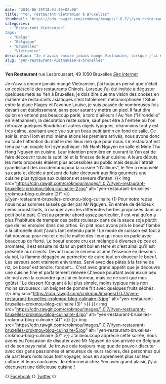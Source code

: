 ```yaml
---
date: "2016-06-29T18:04:40+02:00"
title: "Yen, restaurant Vietnamien à Bruxelles"
thumbnail: "https://cdn.rawgit.com/crokmou/images/1.0.7/i/yen-restaurant-bruxelles-crokmou-blog-culinaire.jpg"
categories:
  - "Restaurant Vietnamien"
tags:
  - "Belge"
  - "Belgique"
  - "Bruxelles"
  - "Vietnamien"
description: "Je n'avais encore jamais mangé Vietnamien, lorsque j'ai été invitée à déguster quelques mets au Yen à Bruxelles, je dois dire que ma vision des choses en matière de restaurants asiatiques s'est totalement métamorphosée !"
slug: "yen-restaurant-vietnamien-a-bruxelles"
---
```


**Yen Restaurant** rue Lesbroussart, 49 1050 Bruxelles [_Site Internet_](http://sites.resto.com/yen/)

Je n'avais encore jamais mangé Vietnamien, j'ai toujours pensé que c'était un copié/collé des restaurants Chinois. Lorsque j'ai été invitée à déguster quelques mets au Yen à Bruxelles, je dois dire que ma vision des choses en matière de restaurants asiatiques s'est totalement métamorphosée ! Situé entre la place Flagey et l'avenue Louise, je suis passée de nombreuses fois devant cet établissement, sans pour autant y mettre un pied. Il faut dire qu'on en entend pas beaucoup parlé, à tord d'ailleurs ! Au Yen ("Hirondelle" en Vietnamien), la décoration reste sobre, sauf peut être à l'entrée où l'on retrouve quelques Bouddha et autres objets typiques, néanmoins tout y est très calme, apaisant avec vue sur un beau petit jardin en fond de salle. Ce soir là, mon Hom et moi même étions les premiers arrivés, nous avons donc eu toute l'attention du maître des lieux rien que pour nous. Le restaurant est tenu par un couple fort sympathique : Mr Hanh Nguyen en salle et Mme Thu Hong Nguyen en cuisine. Leur intention première en ouvrant le Yen est de faire découvrir toute la subtilité et la finesse de leur cuisine. A leurs débuts, les mets proposés étaient plus accessibles au public mais depuis l'attrait grandissant des occidentaux pour la cuisine "d'ailleurs", le Yen a renouvelé sa carte et décide à présent de faire découvrir aux fins gourmets une cuisine plus typique aux cuissons et saveurs d’antan. {{< img src="https://cdn.rawgit.com/crokmou/images/1.0.7/i/yen-restaurant-bruxelles-crokmou-blog-culinaire-2.jpg" alt="yen-restaurant-bruxelles-crokmou-blog-culinaire (2)" >}}![yen-restaurant-bruxelles-crokmou-blog-culinaire (1)](https://cdn.rawgit.com/crokmou/images/1.0.7/i/yen-restaurant-bruxelles-crokmou-blog-culinaire-1.jpg) Pour notre repas nous nous sommes laissés guider par Mr Nguyen. En entrée de délicieux nems croustillants, à manger avec les différentes herbes proposées dans un petit bol à part. C'est au premier abord assez particulier, il est vrai qu'on a plus l'habitude de tremper ces petits rouleaux dans de la sauce soja plutôt que de les enrouler dans des orties. En plat nous avons pris le boeuf flambé à la citronelle dont j'avais tant entendu parlé ! Le mode de cuisson est tout à fait nouveau pour moi et c'est le maître des lieux qui nous en parle avec beaucoup de fierté. Le boeuf encore cru est mélangé à diverses épices et aromates, il est ensuite mi dans un petit bol en terre et c'est ainsi qu'il est présenté aux clients. Devant nous le serveur allume l'essence en dessous du bol, la flamme dégagée va permettre de cuire tout en douceur le boeuf. Les saveurs sont vraiment enivrantes. Servi avec des pâtes à la farine de riz, ce boeuf est tendre, fondant... C'est avec grand appétit que je découvre une cuisine fine et parfaitement relevée (J'avoue pourtant avoir eu un peu de mal avec la coriandre que j'ai en horreur, mais ce ne sont que mes goûts) ! Le dessert fût quant à lui plus simple, moins typique mais non moins savoureux : un beignet de pomme frit avec quelques fruits séchés. {{< img src="https://cdn.rawgit.com/crokmou/images/1.0.7/i/yen-restaurant-bruxelles-crokmou-blog-culinaire-3.jpg" alt="yen-restaurant-bruxelles-crokmou-blog-culinaire (3)" >}} {{< img src="https://cdn.rawgit.com/crokmou/images/1.0.7/i/yen-restaurant-bruxelles-crokmou-blog-culinaire-4.jpg" alt="yen-restaurant-bruxelles-crokmou-blog-culinaire (4)" >}} {{< img src="https://cdn.rawgit.com/crokmou/images/1.0.7/i/yen-restaurant-bruxelles-crokmou-blog-culinaire-5.jpg" alt="yen-restaurant-bruxelles-crokmou-blog-culinaire (5)" >}} J'ai beaucoup apprécié cette soirée, nous avons eu l'occasion de discuter avec Mr Nguyen de son arrivée en Belgique et de son pays natal. Je trouve cela toujours magique de pouvoir discuter avec des gens passionnés et amoureux de leurs racines, des personnes qui de part leurs mots nous font voyager, nous en apprennent plus sur leur culture et leurs coutumes. Je retournerai chez Yen avec grand plaisir, j'y ai découvert une délicieuse cuisine !

○ [Facebook](https://www.facebook.com/crokmou.blog) ○ [Twitter](https://twitter.com/Crokmou) ○
